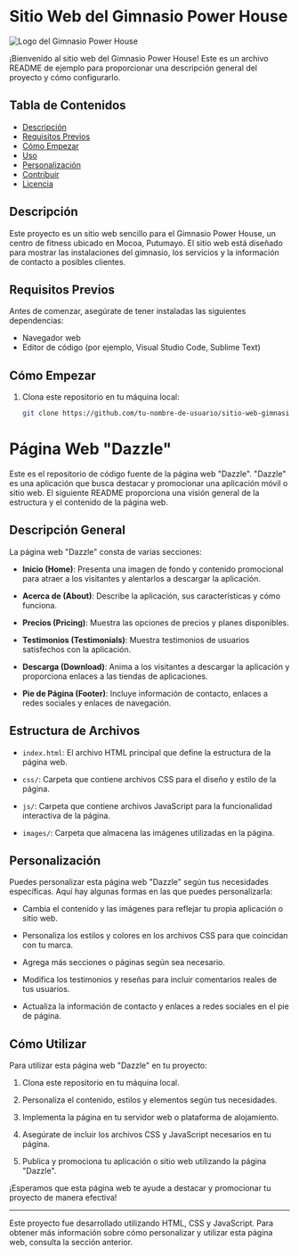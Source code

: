 # Sitio Web del Gimnasio Power House

![Logo del Gimnasio Power House](enlace-a-tu-logo.png)

¡Bienvenido al sitio web del Gimnasio Power House! Este es un archivo README de ejemplo para proporcionar una descripción general del proyecto y cómo configurarlo.

## Tabla de Contenidos

- [Descripción](#descripción)
- [Requisitos Previos](#requisitos-previos)
- [Cómo Empezar](#cómo-empezar)
- [Uso](#uso)
- [Personalización](#personalización)
- [Contribuir](#contribuir)
- [Licencia](#licencia)

## Descripción

Este proyecto es un sitio web sencillo para el Gimnasio Power House, un centro de fitness ubicado en Mocoa, Putumayo. El sitio web está diseñado para mostrar las instalaciones del gimnasio, los servicios y la información de contacto a posibles clientes.

## Requisitos Previos

Antes de comenzar, asegúrate de tener instaladas las siguientes dependencias:

- Navegador web
- Editor de código (por ejemplo, Visual Studio Code, Sublime Text)

## Cómo Empezar

1. Clona este repositorio en tu máquina local:

   ```bash
   git clone https://github.com/tu-nombre-de-usuario/sitio-web-gimnasio-power-house.git

# Página Web "Dazzle"

Este es el repositorio de código fuente de la página web "Dazzle". "Dazzle" es una aplicación que busca destacar y promocionar una aplicación móvil o sitio web. El siguiente README proporciona una visión general de la estructura y el contenido de la página web.

## Descripción General

La página web "Dazzle" consta de varias secciones:

- **Inicio (Home)**: Presenta una imagen de fondo y contenido promocional para atraer a los visitantes y alentarlos a descargar la aplicación.

- **Acerca de (About)**: Describe la aplicación, sus características y cómo funciona.

- **Precios (Pricing)**: Muestra las opciones de precios y planes disponibles.

- **Testimonios (Testimonials)**: Muestra testimonios de usuarios satisfechos con la aplicación.

- **Descarga (Download)**: Anima a los visitantes a descargar la aplicación y proporciona enlaces a las tiendas de aplicaciones.

- **Pie de Página (Footer)**: Incluye información de contacto, enlaces a redes sociales y enlaces de navegación.

## Estructura de Archivos

- `index.html`: El archivo HTML principal que define la estructura de la página web.

- `css/`: Carpeta que contiene archivos CSS para el diseño y estilo de la página.

- `js/`: Carpeta que contiene archivos JavaScript para la funcionalidad interactiva de la página.

- `images/`: Carpeta que almacena las imágenes utilizadas en la página.

## Personalización

Puedes personalizar esta página web "Dazzle" según tus necesidades específicas. Aquí hay algunas formas en las que puedes personalizarla:

- Cambia el contenido y las imágenes para reflejar tu propia aplicación o sitio web.

- Personaliza los estilos y colores en los archivos CSS para que coincidan con tu marca.

- Agrega más secciones o páginas según sea necesario.

- Modifica los testimonios y reseñas para incluir comentarios reales de tus usuarios.

- Actualiza la información de contacto y enlaces a redes sociales en el pie de página.

## Cómo Utilizar

Para utilizar esta página web "Dazzle" en tu proyecto:

1. Clona este repositorio en tu máquina local.

2. Personaliza el contenido, estilos y elementos según tus necesidades.

3. Implementa la página en tu servidor web o plataforma de alojamiento.

4. Asegúrate de incluir los archivos CSS y JavaScript necesarios en tu página.

5. Publica y promociona tu aplicación o sitio web utilizando la página "Dazzle".

¡Esperamos que esta página web te ayude a destacar y promocionar tu proyecto de manera efectiva!

---

Este proyecto fue desarrollado utilizando HTML, CSS y JavaScript. Para obtener más información sobre cómo personalizar y utilizar esta página web, consulta la sección anterior.
